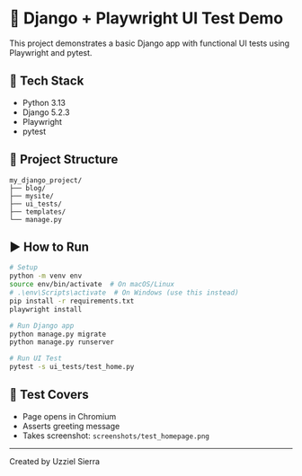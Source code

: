 # 🐍 Django + Playwright UI Test Demo

This project demonstrates a basic Django app with functional UI tests using Playwright and pytest.

## 🚀 Tech Stack

- Python 3.13
- Django 5.2.3
- Playwright
- pytest

## 📁 Project Structure

```
my_django_project/
├── blog/
├── mysite/
├── ui_tests/
├── templates/
└── manage.py
```

## ▶️ How to Run

```bash
# Setup
python -m venv env
source env/bin/activate  # On macOS/Linux
# .\env\Scripts\activate  # On Windows (use this instead)
pip install -r requirements.txt
playwright install

# Run Django app
python manage.py migrate
python manage.py runserver

# Run UI Test
pytest -s ui_tests/test_home.py
```

## 🧪 Test Covers

- Page opens in Chromium
- Asserts greeting message
- Takes screenshot: `screenshots/test_homepage.png`

---

Created by Uzziel Sierra